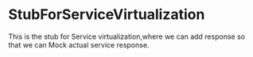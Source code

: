 # StubForServiceVirtualization
This is the  stub for Service virtualization,where we can add response so that we can Mock actual service response. 
